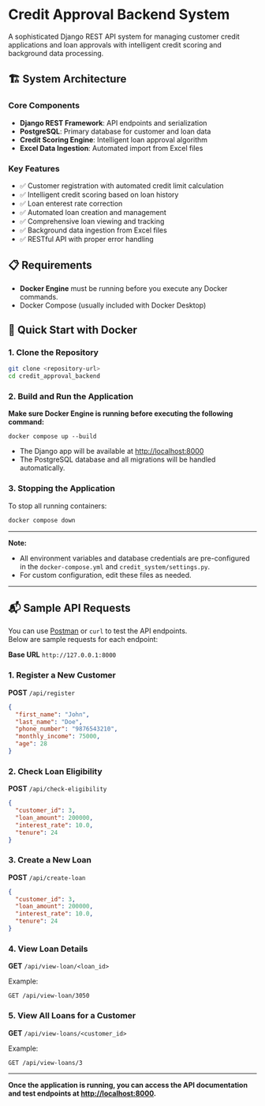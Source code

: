 # Credit Approval Backend System

A sophisticated Django REST API system for managing customer credit applications and loan approvals with intelligent credit scoring and background data processing.

## 🏗️ System Architecture

### Core Components

- **Django REST Framework**: API endpoints and serialization
- **PostgreSQL**: Primary database for customer and loan data
- **Credit Scoring Engine**: Intelligent loan approval algorithm
- **Excel Data Ingestion**: Automated import from Excel files

### Key Features

- ✅ Customer registration with automated credit limit calculation
- ✅ Intelligent credit scoring based on loan history
- ✅ Loan enterest rate correction
- ✅ Automated loan creation and management
- ✅ Comprehensive loan viewing and tracking
- ✅ Background data ingestion from Excel files
- ✅ RESTful API with proper error handling

## 📋 Requirements

- **Docker Engine** must be running before you execute any Docker commands.
- Docker Compose (usually included with Docker Desktop)

## 🚀 Quick Start with Docker

### 1. Clone the Repository

```bash
git clone <repository-url>
cd credit_approval_backend
```

### 2. Build and Run the Application

**Make sure Docker Engine is running before executing the following command:**

```bashligibility checking with i
docker compose up --build
```

- The Django app will be available at [http://localhost:8000](http://localhost:8000)
- The PostgreSQL database and all migrations will be handled automatically.

### 3. Stopping the Application

To stop all running containers:

```bash
docker compose down
```

---

**Note:**  
- All environment variables and database credentials are pre-configured in the `docker-compose.yml` and `credit_system/settings.py`.
- For custom configuration, edit these files as needed.

---

## 📬 Sample API Requests

You can use [Postman](https://www.postman.com/) or `curl` to test the API endpoints.  
Below are sample requests for each endpoint:

**Base URL** `http://127.0.0.1:8000`

### 1. Register a New Customer

**POST** `/api/register`

```json
{
  "first_name": "John",
  "last_name": "Doe",
  "phone_number": "9876543210",
  "monthly_income": 75000,
  "age": 28
}
```

### 2. Check Loan Eligibility

**POST** `/api/check-eligibility`

```json
{
  "customer_id": 3,
  "loan_amount": 200000,
  "interest_rate": 10.0,
  "tenure": 24
}
```

### 3. Create a New Loan

**POST** `/api/create-loan`

```json
{
  "customer_id": 3,
  "loan_amount": 200000,
  "interest_rate": 10.0,
  "tenure": 24
}
```

### 4. View Loan Details

**GET** `/api/view-loan/<loan_id>`

Example:
```
GET /api/view-loan/3050
```

### 5. View All Loans for a Customer

**GET** `/api/view-loans/<customer_id>`

Example:
```
GET /api/view-loans/3
```

---

**Once the application is running, you can access the API documentation and test endpoints at [http://localhost:8000](http://localhost:8000).**